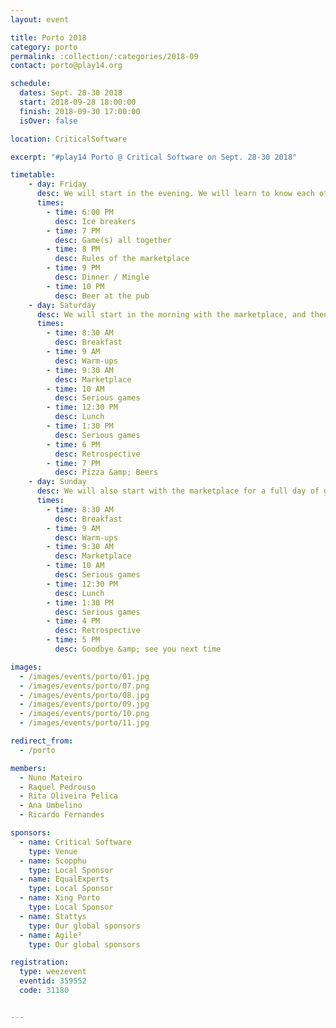 ```yaml
---
layout: event

title: Porto 2018
category: porto
permalink: :collection/:categories/2018-09
contact: porto@play14.org

schedule:
  dates: Sept. 28-30 2018
  start: 2018-09-28 18:00:00
  finish: 2018-09-30 17:00:00
  isOver: false

location: CriticalSoftware

excerpt: "#play14 Porto @ Critical Software on Sept. 28-30 2018"

timetable:
    - day: Friday
      desc: We will start in the evening. We will learn to know each other and share a nice dinner all together.
      times:
        - time: 6:00 PM
          desc: Ice breakers
        - time: 7 PM
          desc: Game(s) all together
        - time: 8 PM
          desc: Rules of the marketplace
        - time: 9 PM
          desc: Dinner / Mingle
        - time: 10 PM
          desc: Beer at the pub
    - day: Saturday
      desc: We will start in the morning with the marketplace, and then we will play games all day long.
      times:
        - time: 8:30 AM
          desc: Breakfast
        - time: 9 AM
          desc: Warm-ups
        - time: 9:30 AM
          desc: Marketplace
        - time: 10 AM
          desc: Serious games
        - time: 12:30 PM
          desc: Lunch
        - time: 1:30 PM
          desc: Serious games
        - time: 6 PM
          desc: Retrospective
        - time: 7 PM
          desc: Pizza &amp; Beers
    - day: Sunday
      desc: We will also start with the marketplace for a full day of games. Whoever needs to catch a plane can leave earlier.
      times:
        - time: 8:30 AM
          desc: Breakfast
        - time: 9 AM
          desc: Warm-ups
        - time: 9:30 AM
          desc: Marketplace
        - time: 10 AM
          desc: Serious games
        - time: 12:30 PM
          desc: Lunch
        - time: 1:30 PM
          desc: Serious games
        - time: 4 PM
          desc: Retrospective
        - time: 5 PM
          desc: Goodbye &amp; see you next time

images:
  - /images/events/porto/01.jpg
  - /images/events/porto/07.png
  - /images/events/porto/08.jpg
  - /images/events/porto/09.jpg
  - /images/events/porto/10.png
  - /images/events/porto/11.jpg

redirect_from:
  - /porto

members:
  - Nuno Mateiro
  - Raquel Pedrouso
  - Rita Oliveira Pelica
  - Ana Umbelino
  - Ricardo Fernandes

sponsors:
  - name: Critical Software
    type: Venue
  - name: Scopphu
    type: Local Sponsor
  - name: EqualExperts
    type: Local Sponsor
  - name: Xing Porto
    type: Local Sponsor
  - name: Stattys
    type: Our global sponsors
  - name: Agile²
    type: Our global sponsors

registration: 
  type: weezevent
  eventid: 359552
  code: 31180


---
```

